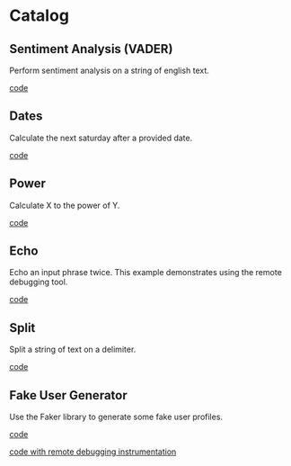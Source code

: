 # Catalog

## Sentiment Analysis (VADER)

Perform sentiment analysis on a string of english text.

[code](./sentiment/)

## Dates

Calculate the next saturday after a provided date.

[code](./dates/)

## Power

Calculate X to the power of Y.

[code](./power/)

## Echo

Echo an input phrase twice.  This example demonstrates using the remote debugging tool.

[code](./echo/)

## Split

Split a string of text on a delimiter.

[code](./split/)

## Fake User Generator

Use the Faker library to generate some fake user profiles.

[code](./usergenerator/)

[code with remote debugging instrumentation](./usergenerator-remote-debug)

